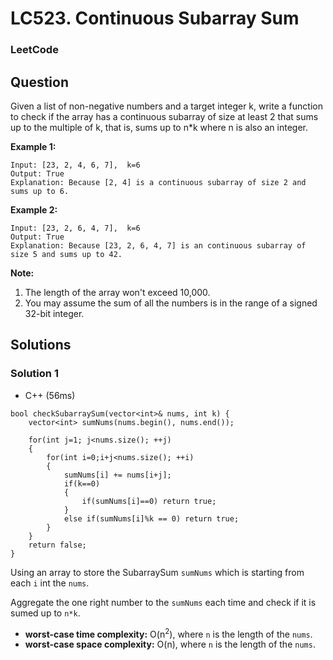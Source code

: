 # LC523. Continuous Subarray Sum

### LeetCode

## Question

Given a list of non-negative numbers and a target integer k, write a function to check if the array has a continuous subarray of size at least 2 that sums up to the multiple of k, that is, sums up to n*k where n is also an integer.

**Example 1:**
```
Input: [23, 2, 4, 6, 7],  k=6
Output: True
Explanation: Because [2, 4] is a continuous subarray of size 2 and sums up to 6.
```

**Example 2:**
```
Input: [23, 2, 6, 4, 7],  k=6
Output: True
Explanation: Because [23, 2, 6, 4, 7] is an continuous subarray of size 5 and sums up to 42.
```

**Note:**
1. The length of the array won't exceed 10,000.
2. You may assume the sum of all the numbers is in the range of a signed 32-bit integer.

## Solutions

### Solution 1

* C++ (56ms)
```
bool checkSubarraySum(vector<int>& nums, int k) {
    vector<int> sumNums(nums.begin(), nums.end());
    
    for(int j=1; j<nums.size(); ++j)
    {
        for(int i=0;i+j<nums.size(); ++i)
        {
            sumNums[i] += nums[i+j];
            if(k==0)
            { 
                if(sumNums[i]==0) return true;
            }
            else if(sumNums[i]%k == 0) return true;
        }
    }
    return false;
}
```

Using an array to store the SubarraySum `sumNums` which is starting from each `i` int the `nums`.

Aggregate the one right number to the `sumNums` each time and check if it is sumed up to `n*k`.

* **worst-case time complexity:** O(n<sup>2</sup>), where `n` is the length of the `nums`.
* **worst-case space complexity:** O(n), where `n` is the length of the `nums`.
